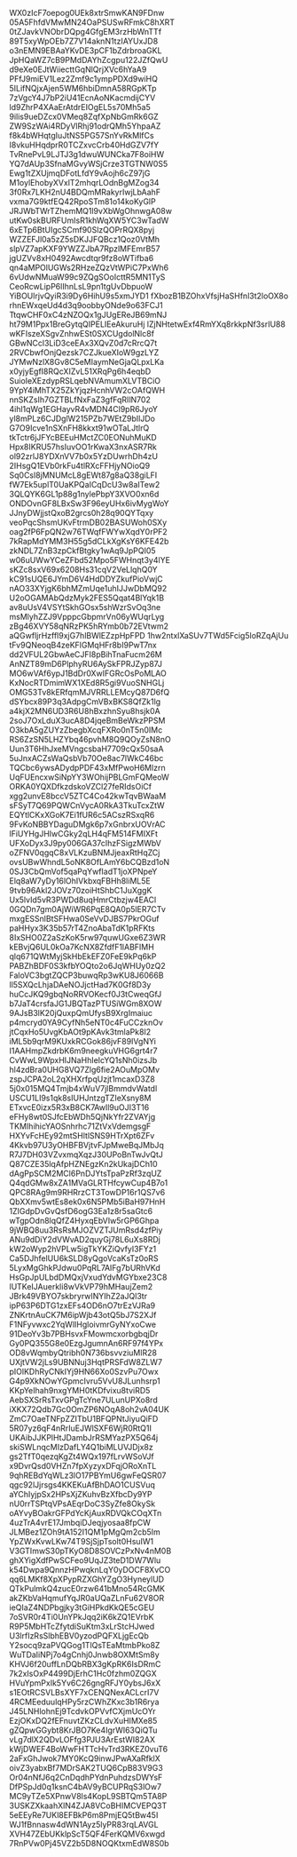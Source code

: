 WX0zIcF7oepog0UEk8xtrSmwKAN9FDnw
05A5FhfdVMwMN24OaPSUSwRFmkC8hXRT
0tZJavkVNObrDQpg4GfgEM3rzHbWnTTf
89T5xyWpOEb7Z7V14aknN1tzIAYUxJD8
o3nEMN9EBAaYKvDE3pCF1bZdrbroaGKL
JpHQaWZ7cB9PMdDAYhZcgpu122JZfQwU
d9eXe0EJtWiiecttGqNlQrjXVc6hYaA9
PFfJ9miEV1Lez2Zmf9c1ympPDXd9wiHQ
5ILifNQjxAjen5WM6hbiDmnA58RGpKTp
7zVgcY4J7bP2iU41EcnAoNKacmdijCYV
ld9ZhrP4XAaErAtdrEIOgEL5s70Mh5a5
9ilis9ueDZcx0VMeq8ZqfXpNbGmRk6GZ
ZW9SzWAi4RDyVlRhj91odrQMh5YhpaAZ
f8k4bWHqtgIuJtNS5PG57SnYvRkMlfCs
I8vkuHHqdprR0TCZxvcCrb40HdGZV7fY
TvRnePvL9LJTJ3g1dwuWUNCka7F8oiHW
YQ7dAUp3SfnaMGvyWSjCrze3TGTNW0S5
Ewg1tZXUjmqDFotLfdY9vAojh6cZ97jG
M1oylEhobyXVxlT2mhqrLOdnBgMZog34
3f0Rx7LKH2nU4BDQmMRakyrIwjLbAahF
vxma7G9ktfEQ42RpoSTm81o14koKyGlP
JRJWbTWrTZhemMQ1l9vXbWgOhnwgA08w
utKw0skBURFUmIsR1khWqXW5YC3wTadW
6xETp6BtUIgcSCmf90SlzQOPrRQX8pyj
WZZEFJl0a5zZ5sDKJJFQBcz1Qoz0VtMh
slpVZ7apKXF9YWZZJbA7RpzlMFEmrB57
jgUZVv8xH0492Awcdtqr9fz8oWTifba6
qn4aMPOlUGWs2RHzeZQzVtWPiC7PxWh6
6vUdwNMuaW99c9ZQgSOoIcttR5MN1TyS
CeoRcwLipP6lIhnLsL9pn1tgUvDbpuoW
YiBOUlrjvQyiR3i9Dy6HihU9s5xmJYD1
fXbozB1BZOhxVfsjHaSHfnl3t2loOX8o
rhnEWxqeUd4d3q9oobbyONde9o63FCJ1
TtqwCHF0xC4zNZOQx1gJUgEReJB69mNJ
ht79M1Ppx1BreGytqQIPELIEeAkuruHj
lZjNHtetwExf4RmYXq8rkkpNf3srIU88
wKFIszeXSgvZnhwESt0SXCUgdolNlc8f
GBwNCcl3LiD3ceEAx3XQvZ0d7cRrcQ7t
2RVCbwfOnjQezsk7CZJkueXIoW9gzLYZ
JYMwNzlX8Gv8C5eMIaymNeGjaQLpxLKa
x0yjyEgfI8RQcXIZvL51XRqPg6h4eqbD
SuioIeXEzdypRSLqebNVAmumXLVTBCiO
9YpY4iMhTX25ZkYjqzHcnhVW2cOAfQWH
nnSKZsIh7GZTBLfNxFaZ3gfFqRIlN702
4ihl1qWg1EGHayvR4vMDN4Cl9pR6JyoY
yl8mPLz6CJDglW215PZb7WEtZ9bIlJDo
G7O9Icve1nSXnFH8kkxt91wOTaLJtlrQ
tkTctr6jJFYcBEEuHMctZC0EONuhMuKD
Hpx8IKRU57hsIuvOO1rKwaX3nxASR7Rk
ol92zrlJ8YDXnVV7b0x5YzDUwrhDh4zU
2IHsgQ1EVb0rkFu4tlRXcFFHjyNOioQ9
Sq0Csl8jMNUMcL8gEWt87g8aQ38giLFI
fW7Ek5uplT0UaKPQaICqDcU3w8aITew2
3QLQYK6GL1p88g1nylePbpY3XVO0xn6d
ONDOvnGF8LBxSw3F96eyUHx6ivMygWoY
JJnyDWjjstQxoB2grcs0h28q90QYTqxy
veoPqcShsmUKvFtrmDB02BASUWoh0SXy
oag2fP6FpQN2w76TWqfFWYwXqdY0rPF2
7kRapMdYMM3H55g5dCLkXgKsY6KFE42b
zkNDL7ZnB3zpCkfBtgky1wAq9JpPQI05
w06uUWwYCeZFbd52Mpo5FWHnqt3y4lYE
sKZc8sxV69x6208Hs31cqV2VeLlqhQ0Y
kC91sUQE6JYmD6V4HdDDYZkufPioVwjC
nAO33XYjgK6bhMZmUqe1uhIJJwDbMQ92
U2oOGAMAbQdzMyk2FES5Qqat4BlYqk1B
av8uUsV4VSYtSkhGOsx5shWzrSvOq3ne
msMlyhZZJ9VpppcGbpmrVn06yWUqrLyg
zBg46XVY58qNRzPK5hRYmb0b72EVtwm2
aQGwfljrHzffl9xjG7hlBWlEZzpHpFPD
1hw2ntxlXaSUv7TWd5Fcig5loRZqAjUu
tFv9QNeoqB4zeKFlGMqHFr8bI9PwT7nx
dd2VFUL2GbwAeCJFI8pBihTnaFucm26M
AnNZT89mD6PlphyRU6AySkFPRJZyp87J
MO6wVAf6ypJ1BdDr0XwIFGRcOsPoMLAO
KxNocRTDmimWX1XEd8R5gi9VuoSNHGLj
OMG53Tv8kERfqmMJVRRLLEMcyQ87D6fQ
dSYbcx89P3q3AdpgCmVBxBKS8QfZk1lg
a4kjX2MN6UD3R6U8hBxzhnSyu8hsjk0A
2soJ7OxLduX3ucA8D4jqeBmBeWkzPPSM
O3kbA5gZUYzZbegbXcqFXRo0nT5n0IMc
RS6ZzSN5LHZYbq46pvhM8Q9QOyZsN8nO
Uun3T6HhJxeMVngcsbaH7709cQx50saA
5uJnxACZsWaQsbVb70Oe8ac7lWkC46bc
TQCbc6ywsADydpPDF43xMfPwoH6Mlzrn
UqFUEncxwSiNpYY3WOhijPBLGmFQMeoW
ORKA0YQXDfkzdskoVZCl27feRIdsOiCf
xgg2unvE8bccV5ZTC4Co42kwTqvBWaaM
sFSyT7Q69PQWCnVycA0RkA3TkuTcxZtW
EQYtlCKxXGoK7Ei1fUR6c5ACszRSxqR6
9FvKoNBBYDaguDMgk6p7xGnbrxUOVrAC
lFiUYHgJHIwCGky2qLH4qFM514FMIXFt
UFXoDyx3J9py006GA37cIhzFSigzMWbV
oZFNV0qgqC8xVLKzuBNMJjeaxRtHqZCj
ovsUBwWhndL5oNK8OfLAmY6bCQBzd1oN
0SJ3CbQmVof5qaPqYwfIadT1joXPNpeY
Elq8aW7yDy16lOhIVkbxqFBHh8liML5E
9tvb96Akl2JOVz70zoiHtShbC1JuXggK
Ux5lvId5vR3PWDd8uqHmrCtbzjw4EACl
0GQDn7gm0AjWiWR6PqE8QA0p5lER7CTv
mxgESSnlBtSFHwa0SeVvDJBS7PkrOGuf
paHHyx3K35b57rT4ZnoAbaTdK1pRFKts
8IxSHO0Z2aSzKoK5rw97quwUGxe6Z3WR
kEBvjQ6UL0kOa7KcNX8ZfdfF1lABFIMH
qlq671QWtMyjSkHbEkEFZ0FeE9kPq6kP
PABZhBDF0S3kfbYOQto2o6JqWHUy0zQ2
FaloVC3bgtZQCP3buwqRp3wKU8J6066B
ll5SXQcLhjaDAeNOJjctHad7K0Gf8D3y
huCcJKQ9gbqNoRRVOKecf0J3tCweqGfJ
b7JaT4crsfaJG1JBQTazPTUSiWGm8XOW
9AJsB3lK20jQuxpQmUfysB9XrgImaiuc
p4mcryd0YA9CyfNh5eNT0c4FuCCzknOv
jtCqxHo5UvgKbAOt9pKAvk3tmlaPk8I2
iML5b9qrM9KUxkRCGok86jvF89IVgNYi
I1AAHmpZkdrbK6m9neegkuVHG6grt4r7
CvWwL9WpxHIJNaHhIeIcYQ1sNh0izsJb
hl4zdBra0UHG8VQ7Zlg6fie2AOuMpOMv
zspJCPA2oL2qXHXrfpqUzjt1mcaxD3Z8
5j0x015MQ4Tmjb4xWuV7jlBmmdvWatdl
USCU1LI9s1qk8sIUHJntzgTZIeXsny8M
ETxvcE0izx5R3xB8CK7AwIl9uOJI3T16
eFHy8wt0SJfcEbWDh5QjNkYfr2ZVAYjg
TKMIhihicYAOSnhrhc71ZtVxVdemgsgF
HXYvFcHEy92mtSHltlSNS9HTrXpt6ZFv
4Kkvb97U3yOHBFBVjtvFJpMweBqJMbJq
R7J7DH03VZvxmqXqzJ30UPoBnTwJvQtJ
Q87CZE35lqAfpHZNEgzKn2kUkajDCh10
dAgPpSCM2MCl6PnDJYtsTpaPzRf3zqUZ
Q4qdGMw8xZA1MVaGLRTHfcywCup4B7o1
QPC8RAg9m9RHRrzCT3TowDP16r1QS7v6
QbXXmv5wtEs8ek0x6N5PMb5iBaH97HnH
1ZIGdpDvGvQsfD6ogG3Ea1z8r5saGtc6
wTgpOdn8lqQfZ4HyxqEbVIw5rGP6Ghpa
9jWBQ8uu3RsRsMJOZVZTJUmRsd4zfPiy
ANu9dDiY2dVWvAD2quyGj78L6uXs8RDj
kW2oWyp2hVPLw5igTkYKZiQvfyI3FYz1
Ca5DJhfelUU6kSLD8yQgoVcaKsTz0oRS
5LyxMgGhkPJdwu0PqRL7AIFg7bURhVKd
HsGpJpULbdDMQxjVxudYdvMGYbxe23C8
lUTKeIJAuerkli8wVkVP79hMHaujZem2
JBrk49VBYO7skbryrwINYIhZ2aJQl3tr
ipP63P6DTG1zxEFs4OD6nO7trEzVJRa9
ZNKrtnAuCK7M6ipWjb43otQ5bJ7S2XJf
F1NFyvwxc2YqWlIHgloivmrGyNYxoCwe
91DeoYv3b7PBHsvxFMowmcxorbgbqjDr
Gy0PQ355G8e0EzgJgumnAn6RF97f4YPx
OD8vWqmbyQtribh0N736bsvvziuMlR28
UXjtVW2jLs9UBNNuj3HqtPRSFdW8ZLW7
pIOlKDhRyCNkIYj9HN66Xo0SzvPu7Owx
G4p9XkNOwYGpmcIvru5VvU8JLunhsrp1
KKpYeIhah9nxgYMH0tKDfvixu8tviRD5
AebSXSrRsTxvGPgTcYne7ULunUPXo8rd
iXKX72Qdb7Gc0OmZP6NOqA8oh2vA04UK
ZmC7OaeTNFpZZITbU1BFQPNtJiyuQiFD
5R07yz6qF4nRrIuEJWlSXF6WjR0RtQ1I
UKAibJJKPlHtJDambJrRSMYazPX5Q64j
skiSWLnqcMIzDafLY4Q1biMLUVJDjx8z
gs2TfT0qezqKgZt4WQx197fLrvWSoVJf
x9DvrQsd0VHZn7fpXyzyxDFqjORoXnTL
9qhREBdYqWLz3lO17PBYmU6gwFeQSR07
qgc92lJjrsgs4KKEKuAfBhDAO1CUSVuq
aYChIyjpSx2HPsXjZKuhvBzXfbcDy9YP
nU0rrTSPtqVPsAEqrDoC3SyZfe8OkySk
oAYvyBOakrGFPdYcKjAuxRDVQkCOqXTn
4uzTrA4vrE17JmbqiDJeqjyosaa8fpCW
JLMBez1ZOh9tA152I1QM1pMgQm2cb5Im
YpZWxKvwLKw74T9SjSjpTsolt0HsuIW1
V3GTImwS30pTKyO8D8SOVCzPxNv4nM0B
ghXYigXdfPwSCFeo9UqJZ3teD1DW7Wlu
k54Dwpa9QnnzHPwqknLqY0yDOCF8XvCO
qq6LMKf8XpXPypRZXGhYZgO3HyneylUD
QTkPulmkQ4zucE0rzw641bMno54RcGMK
akZKbVaHqmufYqJR0aUQaZLnFu62V8OR
ieQIaZ4NDPbgjky3tGiHPkdKkQE5cGEU
7oSVR0r4Ti0UnYPkJqq2iK6kZQ1EVrbK
R9P5MbHTcZfytdiSuKtm3xLrStcHJwed
U3lrfIzRsSlbhEBV0yzodPQFXLjgEcQb
Y2socq9zaPVQGog1TlQsTEaMtmbPko8Z
WuTDaIiNPj7o4gCnhj0Jnwb8OXMtSm8y
KHVJ6f20uffLnDQbRBX3gKpRK6IsDRmC
7k2xIsOxP4499DjErhC1Hc0fzhm0ZQGX
HVuYpmPxIk5Yv6C26gngRFJY0ybsJ6xX
s1EOtRCSVLBsXYF7xCENQNexACLcrI7V
4RCMEeduulqHPy5rzCWhZKxc3b1R6rya
J45LNHlohnEj9TcdvkOPVvfCXjmUcOYr
EzjOKxDQ2fEFnuvtZKzCLdvXuHIMXe85
gZQpwGGybt8KrJBO7Ke4IgrWI63QiQTu
vLg7dlX2QDvLOFfg3PJU3ArEstWI82AX
kWjDWEF4BoWwFHTTcHvTrd3RKEZ0vuT6
2aFxGhJwok7MY0KcQ9inwJPwAXaRfklX
oivZ3yabxBf7MDrSAK2TUQ6CpB83V9G3
Or04nNfJ6q2CnDqdhPYdnPuhdzsDWYsF
DfPSpJd0q1ksnC4bAV9yBCUPRqS3lOw7
MC9yTZe5XPnwV8ls4KopL9SBTQm5TA8P
3USKZXkaahXlN4ZJA8VCoBHIMCVEPQ3T
5eEEyRe7UKl8EFBkP6m8PmjEQ5tBw45I
WJ1fBnnasw4dWN1Ayz5lyPR83rqLAVGL
XVH47ZEbUKklpScT5QF4FerKQMV6xwgd
7RnPVw0Pj45VZ2b5D8NOQKtxmEdW8S0b
